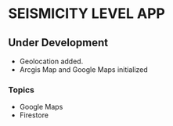 <h1>SEISMICITY LEVEL APP</h1>
<h2>Under Development</h2>

  <ul>
  <li>Geolocation added.</li>
  <li>Arcgis Map and Google Maps initialized</li>
</ul>

<h3>Topics</h3>
  <ul>
  <li>Google Maps</li>
  <li>Firestore</li>
  
</ul>
